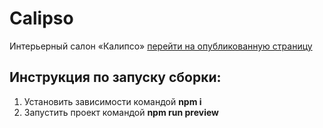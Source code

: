 # Calipso
Интерьерный салон «Калипсо»
[перейти на опубликованную страницу](https://umnyash.github.io/calipso)
## Инструкция по запуску сборки:
1. Установить зависимости командой __npm i__
2. Запустить проект командой __npm run preview__
